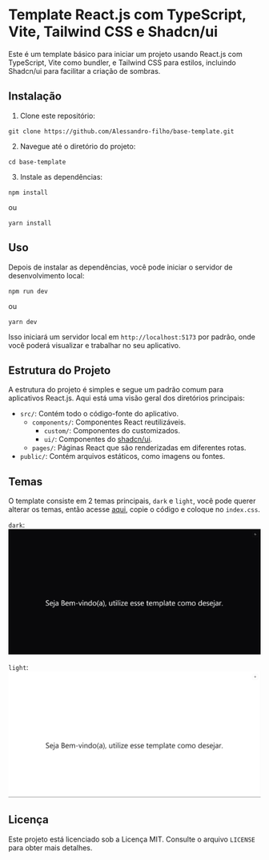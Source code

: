 # Template React.js com TypeScript, Vite, Tailwind CSS e Shadcn/ui

Este é um template básico para iniciar um projeto usando React.js com TypeScript, Vite como bundler, e Tailwind CSS para estilos, incluindo Shadcn/ui para facilitar a criação de sombras.

## Instalação

1. Clone este repositório:

```shell
git clone https://github.com/Alessandro-filho/base-template.git
```

2. Navegue até o diretório do projeto:

```shell
cd base-template
```

3. Instale as dependências:

```shell
npm install
```
ou
```shell
yarn install
```

## Uso

Depois de instalar as dependências, você pode iniciar o servidor de desenvolvimento local:

```shell
npm run dev
```
ou
```shell
yarn dev
```


Isso iniciará um servidor local em `http://localhost:5173` por padrão, onde você poderá visualizar e trabalhar no seu aplicativo.

## Estrutura do Projeto

A estrutura do projeto é simples e segue um padrão comum para aplicativos React.js. Aqui está uma visão geral dos diretórios principais:

- `src/`: Contém todo o código-fonte do aplicativo.
  - `components/`: Componentes React reutilizáveis.
    - `custom/`: Componentes do customizados.
    - `ui/`: Componentes do [shadcn/ui](https://ui.shadcn.com/).
  - `pages/`: Páginas React que são renderizadas em diferentes rotas.
- `public/`: Contém arquivos estáticos, como imagens ou fontes.

## Temas

O template consiste em 2 temas principais, `dark` e `light`, você pode querer alterar os temas, então acesse [aqui](https://ui.shadcn.com/themes), copie o código e coloque no `index.css`.

`dark`:
![tema dark](./public/readme/dark.png)

`light`:
![tema light](./public/readme/light.png)

## Licença

Este projeto está licenciado sob a Licença MIT. Consulte o arquivo `LICENSE` para obter mais detalhes.
